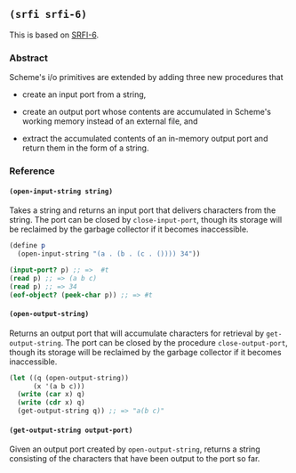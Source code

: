 ## `(srfi srfi-6)`

This is based on [SRFI-6](https://srfi.schemers.org/srfi-6/).

### Abstract

Scheme's i/o primitives are extended by adding three new procedures that

- create an input port from a string,

- create an output port whose contents are accumulated in Scheme's
  working memory instead of an external file, and

- extract the accumulated contents of an in-memory output port and
  return them in the form of a string.

### Reference

#### `(open-input-string string)`

Takes a string and returns an input port that delivers characters from
the string. The port can be closed by `close-input-port`, though its
storage will be reclaimed by the garbage collector if it becomes
inaccessible.

```scheme
(define p
  (open-input-string "(a . (b . (c . ()))) 34"))

(input-port? p) ;; =>  #t
(read p) ;; => (a b c)
(read p) ;; => 34
(eof-object? (peek-char p)) ;; => #t
```
#### `(open-output-string)`

Returns an output port that will accumulate characters for retrieval
by `get-output-string`. The port can be closed by the procedure
`close-output-port`, though its storage will be reclaimed by the
garbage collector if it becomes inaccessible.

```scheme
(let ((q (open-output-string))
      (x '(a b c)))
  (write (car x) q)
  (write (cdr x) q)
  (get-output-string q)) ;; => "a(b c)"
```

#### `(get-output-string output-port)`

Given an output port created by `open-output-string`, returns a string
consisting of the characters that have been output to the port so far.
